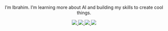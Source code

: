<p align="center">
I’m Ibrahim. I’m learning more about AI and building my skills to create cool things.
</p> 

<p align="center">
  <a href="https://www.datacamp.com/portfolio/IbrahimHashhash">
    <img src="https://img.shields.io/badge/DataCamp-05192D?style=flat&logo=datacamp&logoColor=65FF8F" />
  </a>
  <a href="https://www.linkedin.com/in/ibrahimhashhash">
    <img src="https://img.shields.io/badge/LinkedIn-0A66C2?style=flat&logo=linkedin&logoColor=white" />
  </a>
  <a href="https://www.kaggle.com/ibrahimhashhash">
    <img src="https://img.shields.io/badge/Kaggle-20BEFF?style=flat&logo=kaggle&logoColor=white" />
  </a>
  <a href="https://leetcode.com/u/IHashhash/">
    <img src="https://img.shields.io/badge/LeetCode-FFA116?style=flat&logo=leetcode&logoColor=black" />
  </a>
</p>
